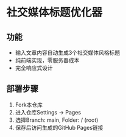 # 社交媒体标题优化器

## 功能
- 输入文章内容自动生成3个社交媒体风格标题
- 纯前端实现，零服务器成本
- 完全响应式设计

## 部署步骤
1. Fork本仓库
2. 进入仓库Settings -> Pages
3. 选择Branch: main, Folder: / (root)
4. 保存后访问生成的GitHub Pages链接